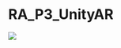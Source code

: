 # RA_P3_UnityAR
![](https://github.com/UndistinguishedFellows/RA_P3_UnityAR/blob/master/ar_game.jpeg?raw=true)
